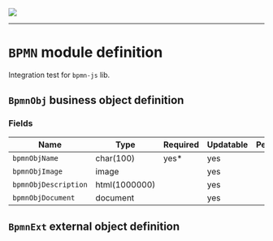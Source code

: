 <!--
 ___ _            _ _    _ _    __
/ __(_)_ __  _ __| (_)__(_) |_ /_/
\__ \ | '  \| '_ \ | / _| |  _/ -_)
|___/_|_|_|_| .__/_|_\__|_|\__\___|
            |_| 
-->
![](https://docs.simplicite.io//logos/logo250.png)
* * *

`BPMN` module definition
========================

Integration test for `bpmn-js` lib.

`BpmnObj` business object definition
------------------------------------



### Fields

| Name                                                         | Type                                     | Required | Updatable | Personal | Description                                                                      |
|--------------------------------------------------------------|------------------------------------------|----------|-----------|----------|----------------------------------------------------------------------------------|
| `bpmnObjName`                                                | char(100)                                | yes*     | yes       |          | -                                                                                |
| `bpmnObjImage`                                               | image                                    |          | yes       |          | -                                                                                |
| `bpmnObjDescription`                                         | html(1000000)                            |          | yes       |          | -                                                                                |
| `bpmnObjDocument`                                            | document                                 |          | yes       |          | -                                                                                |

`BpmnExt` external object definition
------------------------------------




